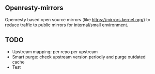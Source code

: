 ## Openresty-mirrors
Openresty based open source mirrors (like https://mirrors.kernel.org/) to reduce traffic
to public mirrors for internal/small environment.

## TODO
- Upstream mapping: per repo per upstream
- Smart purge: check upstream version periodly and purge outdated cache
- Test
